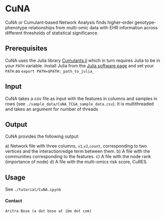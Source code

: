 # CuNA
CuNA or Cumulant-based Network Analysis finds higher-order genotype-phenotype relationships from multi-omic data with EHR information across different thresholds of statistical significance. 

## Prerequisites 
CuNA uses the Julia library [Cumulants.jl](https://github.com/iitis/Cumulants.jl) which in turn requires Julia to be in your `PATH` variable. Install Julia from the [Julia software page](https://julialang.org/downloads/) and set your `PATH` as `export PATH=$PATH:_path_to_julia_`

## Input 
CuNA takes a csv file as input with the features in columns and samples in rows (see `./sample_data/CuNA_TCGA_sample_data.csv`). It is multithreaded and takes an argument for number of threads

## Output 

CuNA provides the following output: 

a) Network file with three columns, `v1`,`v2`,`count`, corresponding to two vertices and the interaction/edge term between them. 
b) A file with the communities corresponding to the features. 
c) A file with the node rank (importance of node)
d) A file with the multi-omics risk score, CuRES. 

## Usage 
See `./tutorial/CuNA.ipynb`

#### Contact 
```
Aritra Bose (a dot bose at ibm dot com)
```
